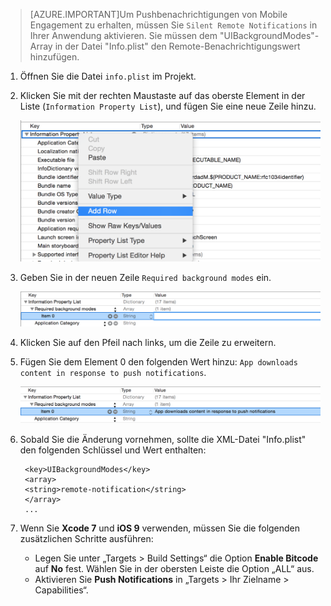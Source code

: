 > [AZURE.IMPORTANT]Um Pushbenachrichtigungen von Mobile Engagement zu erhalten, müssen Sie `Silent Remote Notifications` in Ihrer Anwendung aktivieren. Sie müssen dem "UIBackgroundModes"-Array in der Datei "Info.plist" den Remote-Benachrichtigungswert hinzufügen.

1. Öffnen Sie die Datei `info.plist` im Projekt.
2. Klicken Sie mit der rechten Maustaste auf das oberste Element in der Liste (`Information Property List`), und fügen Sie eine neue Zeile hinzu.

	![](./media/mobile-engagement-ios-silent-push/xcode-plist-add-silent-push1.png)

3. Geben Sie in der neuen Zeile `Required background modes` ein.

	![](./media/mobile-engagement-ios-silent-push/xcode-plist-add-silent-push2.png)

4. Klicken Sie auf den Pfeil nach links, um die Zeile zu erweitern.
5. Fügen Sie dem Element 0 den folgenden Wert hinzu: `App downloads content in response to push notifications`.

	![](./media/mobile-engagement-ios-silent-push/xcode-plist-add-silent-push3.png)

6. Sobald Sie die Änderung vornehmen, sollte die XML-Datei "Info.plist" den folgenden Schlüssel und Wert enthalten:

	    <key>UIBackgroundModes</key>
	    <array>
	    <string>remote-notification</string>
	    </array>
	    ...
    
7. Wenn Sie **Xcode 7** und **iOS 9** verwenden, müssen Sie die folgenden zusätzlichen Schritte ausführen:
	- Legen Sie unter „Targets > Build Settings“ die Option **Enable Bitcode** auf **No** fest. Wählen Sie in der obersten Leiste die Option „ALL“ aus. 
	- Aktivieren Sie **Push Notifications** in „Targets > Ihr Zielname > Capabilities“.

<!---HONumber=Sept15_HO4-->